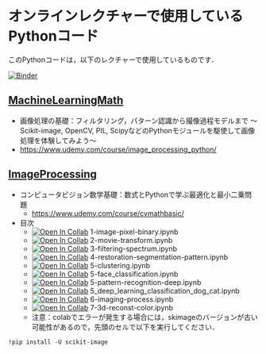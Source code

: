 # オンラインレクチャーで使用しているPythonコード

このPythonコードは，以下のレクチャーで使用しているものです．

[![Binder](https://mybinder.org/badge_logo.svg)](https://mybinder.org/v2/gh/tttamaki/lecture_code.git/main)

## [MachineLearningMath](MachineLearningMath)

- 画像処理の基礎：フィルタリング，パターン認識から撮像過程モデルまで 〜Scikit-image, OpenCV, PIL, ScipyなどのPythonモジュールを駆使して画像処理を体験してみよう〜
- https://www.udemy.com/course/image_processing_python/

## [ImageProcessing](ImageProcessing)

- コンピュータビジョン数学基礎：数式とPythonで学ぶ最適化と最小二乗問題
  - https://www.udemy.com/course/cvmathbasic/
- 目次
  - [![Open In Collab](https://colab.research.google.com/assets/colab-badge.svg)](https://colab.research.google.com/github//tttamaki/lecture_code/blob/main/ImageProcessing/1-image-pixel-binary.ipynb) 1-image-pixel-binary.ipynb
  - [![Open In Collab](https://colab.research.google.com/assets/colab-badge.svg)](https://colab.research.google.com/github//tttamaki/lecture_code/blob/main/ImageProcessing/2-movie-transform.ipynb) 2-movie-transform.ipynb
  - [![Open In Collab](https://colab.research.google.com/assets/colab-badge.svg)](https://colab.research.google.com/github//tttamaki/lecture_code/blob/main/ImageProcessing/3-filtering-spectrum.ipynb) 3-filtering-spectrum.ipynb
  - [![Open In Collab](https://colab.research.google.com/assets/colab-badge.svg)](https://colab.research.google.com/github//tttamaki/lecture_code/blob/main/ImageProcessing/4-restoration-segmentation-pattern.ipynb) 4-restoration-segmentation-pattern.ipynb
  - [![Open In Collab](https://colab.research.google.com/assets/colab-badge.svg)](https://colab.research.google.com/github//tttamaki/lecture_code/blob/main/ImageProcessing/5-clustering.ipynb) 5-clustering.ipynb
  - [![Open In Collab](https://colab.research.google.com/assets/colab-badge.svg)](https://colab.research.google.com/github//tttamaki/lecture_code/blob/main/ImageProcessing/5-face_classification.ipynb) 5-face_classification.ipynb
  - [![Open In Collab](https://colab.research.google.com/assets/colab-badge.svg)](https://colab.research.google.com/github//tttamaki/lecture_code/blob/main/ImageProcessing/5-pattern-recognition-deep.ipynb) 5-pattern-recognition-deep.ipynb
  - [![Open In Collab](https://colab.research.google.com/assets/colab-badge.svg)](https://colab.research.google.com/github//tttamaki/lecture_code/blob/main/ImageProcessing/5_deep_learning_classification_dog_cat.ipynb) 5_deep_learning_classification_dog_cat.ipynb
  - [![Open In Collab](https://colab.research.google.com/assets/colab-badge.svg)](https://colab.research.google.com/github//tttamaki/lecture_code/blob/main/ImageProcessing/6-imaging-process.ipynb) 6-imaging-process.ipynb
  - [![Open In Collab](https://colab.research.google.com/assets/colab-badge.svg)](https://colab.research.google.com/github//tttamaki/lecture_code/blob/main/ImageProcessing/7-3d-reconst-color.ipynb) 7-3d-reconst-color.ipynb
  - 注意：colabでエラーが発生する場合には，skimageのバージョンが古い可能性があるので，先頭のセルで以下を実行してください．
```
!pip install -U scikit-image
```
